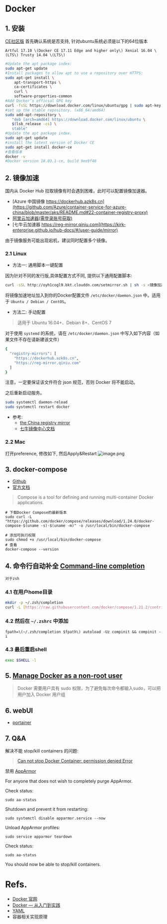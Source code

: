 # Docker
## 1. 安装 
[CE社区版](https://docs.docker.com/install/linux/docker-ce/ubuntu/)
首先确认系统是否支持, 针对ubuntu系统必须是以下的64位版本
```
Artful 17.10 \(Docker CE 17.11 Edge and higher only\) Xenial 16.04 \(LTS\) Trusty 14.04 \(LTS\)
```

```bash
#Update the apt package index:
sudo apt-get update
#Install packages to allow apt to use a repository over HTTPS:
sudo apt-get install \
    apt-transport-https \
    ca-certificates \
    curl \
    software-properties-common
#Add Docker’s official GPG key
curl -fsSL https://download.docker.com/linux/ubuntu/gpg | sudo apt-key add -
#set up the stable repository. (x86_64/amd64)
sudo add-apt-repository \
   "deb [arch=amd64] https://download.docker.com/linux/ubuntu \
   $(lsb_release -cs) \
   stable"
#Update the apt package index.
sudo apt-get update
#install the latest version of Docker CE
sudo apt-get install docker-ce
#查看版本
docker -v
#Docker version 18.03.1-ce, build 9ee9f40
```

## 2. 镜像加速
国内从 Docker Hub 拉取镜像有时会遇到困难，此时可以配置镜像加速器。

* [Azure 中国镜像 https://dockerhub.azk8s.cn](https://github.com/Azure/container-service-for-azure-china/blob/master/aks/README.md#22-container-registry-proxy)
* [阿里云加速器(需登录账号获取)](https://cr.console.aliyun.com/cn-hangzhou/instances/mirrors)
* [七牛云加速器 https://reg-mirror.qiniu.com](https://kirk-enterprise.github.io/hub-docs/#/user-guide/mirror)

由于镜像服务可能出现宕机，建议同时配置多个镜像。

### 2.1 Linux
* 方法一: 通用脚本一键配置
  
因为针对不同的发行版,具体配置方式不同, 提供以下通用配置脚本:  
```bash
curl -sSL http://oyh1cogl9.bkt.clouddn.com/setmirror.sh | sh -s <镜像加速地址>
```
将镜像加速地址加入到你的Docker配置文件 `/etc/docker/daemon.json` 中。适用于 `Ubuntu / Debian / CentOS`。

* 方法二: 手动配置
> 适用于 Ubuntu 16.04+、Debian 8+、CentOS 7

对于使用 `systemd` 的系统，请在 `/etc/docker/daemon.json` 中写入如下内容（如果文件不存在请新建该文件）
```bash
{
  "registry-mirrors": [
    "https://dockerhub.azk8s.cn",
    "https://reg-mirror.qiniu.com"
  ]
}
```
注意，一定要保证该文件符合 json 规范，否则 Docker 将不能启动。

之后重新启动服务。
```bash
sudo systemctl daemon-reload
sudo systemctl restart docker
```

* 参考:
  - [the China registry mirror](https://docs.docker.com/registry/recipes/mirror/)
  - [七牛镜像中心文档](https://kirk-enterprise.github.io/hub-docs/#/user-guide/mirror)

### 2.2 Mac
打开preference, 修改如下, 然后Apply&Restart
![image.png](https://upload-images.jianshu.io/upload_images/1200965-9da0e9f2c038d0c8.png?imageMogr2/auto-orient/strip%7CimageView2/2/w/340)


## 3. docker-compose
- [Github](https://github.com/docker/compose)
- [官方文档](https://docs.docker.com/compose/)
> Compose is a tool for defining and running multi-container Docker applications.

```shell
# 下载Docker Compose的最新版本 
sudo curl -L "https://github.com/docker/compose/releases/download/1.24.0/docker-compose-$(uname -s)-$(uname -m)" -o /usr/local/bin/docker-compose

# 添加可执行权限 
sudo chmod +x /usr/local/bin/docker-compose 
# 查看 
docker-compose --version

```

## 4. 命令行自动补全 [Command-line completion](https://docs.docker.com/compose/completion/)

    对于zsh

### 4.1 在用户home目录
```bash
mkdir -p ~/.zsh/completion 
curl -L [https://raw.githubusercontent.com/docker/compose/1.21.2/contrib/completion/zsh/\_docker-compose](https://raw.githubusercontent.com/docker/compose/1.21.2/contrib/completion/zsh/_docker-compose) &gt; ~/.zsh/completion/\_docker-compose
```

### 4.2 然后在 `~/.zshrc` 中添加
```
fpath=\(~/.zsh/completion $fpath\) autoload -Uz compinit && compinit -i
```

### 4.3 最后重启shell
```bash
exec $SHELL -l
```

## 5. [Manage Docker as a non-root user](https://docs.docker.com/install/linux/linux-postinstall/#manage-docker-as-a-non-root-user)
> Docker 需要用户具有 sudo 权限，为了避免每次命令都输入sudo，可以把用户加入 Docker 用户组

## 6. webUI
  - [portainer](https://github.com/portainer/portainer)
  
## 7. Q&A
解决不能 stop/kill containers 的问题: 
> [Can not stop Docker Container: permission denied Error](https://forums.docker.com/t/can-not-stop-docker-container-permission-denied-error/41142/6)
> 
禁用 [AppArmor](https://zh.wikipedia.org/wiki/AppArmor)

For anyone that does not wish to completely purge AppArmor.

Check status: 
```
sudo aa-status
```

Shutdown and prevent it from restarting:
```
sudo systemctl disable apparmor.service --now
```
Unload AppArmor profiles: 
```
sudo service apparmor teardown
```
Check status: 
```
sudo aa-status
```

You should now be able to stop/kill containers.

# Refs.
- [Docker 官网](https://www.docker.com/)
- [Docker — 从入门到实践](https://docker_practice.gitee.io)
- [YAML](http://www.ruanyifeng.com/blog/2016/07/yaml.html)
- 容器相关实现原理